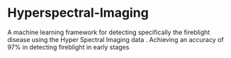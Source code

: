 # Hyperspectral-Imaging
A machine learning framework for detecting specifically the fireblight disease using the Hyper Spectral Imaging data . Achieving an accuracy of 97% in detecting fireblight in early stages 
